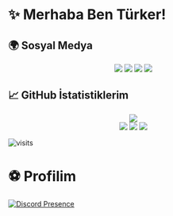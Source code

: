 # ✨ Merhaba Ben Türker!

## 🌍 Sosyal Medya

<p align="center">
    <a href="http://instagram.com/turkerqwe"><img src="https://img.shields.io/badge/turkerqwe%20-FF08B4.svg?&style=for-the-badge&logo=instagram&logoColor=white" /></a>
    <a href="https://discord.com/users/852798440680456212"><img src="https://img.shields.io/badge/Turker%20-7289DA.svg?&style=for-the-badge&logo=discord&logoColor=white" /></a>
    <a href="https://github.com/turkerqwe"><img src="https://img.shields.io/badge/turkerqwe%20-1d202b.svg?&style=for-the-badge&logo=github&logoColor=white" /></a>
    <a href="https://turker.pages.dev"><img src="https://img.shields.io/badge/Website%20-1d202b.svg?&style=for-the-badge" /></a>
</p>

## 📈 GitHub İstatistiklerim

<p align="center">
    <img src="https://github-readme-stats.vercel.app/api?username=turkerqwe&show_icons=true&hide_title=true&theme=radical&text_color=FF9DD9&count_private=true&include_all_commits=true" /><br>
    <img src="https://github-readme-stats.vercel.app/api/top-langs/?username=turkerqwe&layout=compact&text_color=FF9DD9&title_color=FF9DD9&bg_color=141321&count_private=true&include_all_commits=true&langs_count=10&hide_title=true" />
    <img src="https://github-profile-trophy.vercel.app/?username=turkerqwe&theme=radical" />
    <img src="https://activity-graph.herokuapp.com/graph?username=turkerqwe&bg_color=141321&color=FF9DD9&line=FF9DD9&point=9dffc3" />
</p>

![visits](https://komarev.com/ghpvc/?username=turkerqwe)

# ⚽ Profilim
[![Discord Presence](https://lanyard.cnrad.dev/api/852798440680456212)](https://discord.com/users/852798440680456212)
